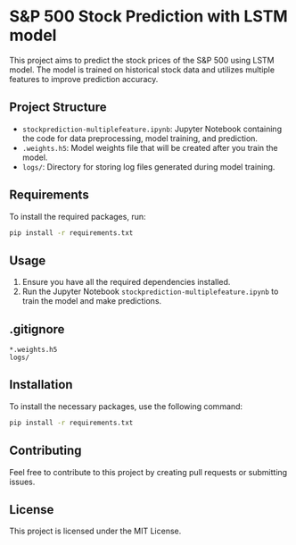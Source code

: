 # S&P 500 Stock Prediction with LSTM model

This project aims to predict the stock prices of the S&P 500 using LSTM model. The model is trained on historical stock data and utilizes multiple features to improve prediction accuracy.

## Project Structure
- `stockprediction-multiplefeature.ipynb`: Jupyter Notebook containing the code for data preprocessing, model training, and prediction.
- `.weights.h5`: Model weights file that will be created after you train the model.
- `logs/`: Directory for storing log files generated during model training.

## Requirements
To install the required packages, run:
```bash
pip install -r requirements.txt
```

## Usage
1. Ensure you have all the required dependencies installed.
2. Run the Jupyter Notebook `stockprediction-multiplefeature.ipynb` to train the model and make predictions.

## .gitignore
```
*.weights.h5
logs/
```

## Installation
To install the necessary packages, use the following command:
```bash
pip install -r requirements.txt
```

## Contributing
Feel free to contribute to this project by creating pull requests or submitting issues.

## License
This project is licensed under the MIT License.

